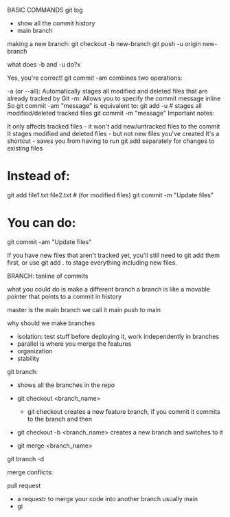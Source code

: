 BASIC COMMANDS
git log
- show all the commit history
- main branch





making a new branch:
git checkout -b new-branch
git push -u origin new-branch


what does -b and -u do?x

Yes, you're correct! git commit -am combines two operations:

-a (or --all): Automatically stages all modified and deleted files that are already tracked by Git
-m: Allows you to specify the commit message inline
So git commit -am "message" is equivalent to:
git add -u  # stages all modified/deleted tracked files
git commit -m "message"
Important notes:

It only affects tracked files - it won't add new/untracked files to the commit
It stages modified and deleted files - but not new files you've created
It's a shortcut - saves you from having to run git add separately for changes to existing files
# Instead of:
git add file1.txt file2.txt  # (for modified files)
git commit -m "Update files"

# You can do:
git commit -am "Update files"

If you have new files that aren't tracked yet, you'll still need to git add them first, or use git add . to stage everything including new files.




BRANCH:
tanline of commits

what you could do is make a different branch
a branch is like a movable pointer that points to a commit in history


master is the main branch
we call it main
push to main


why should we make branches
- isolation: test stuff before deploying it, work independently in branches
- parallel is where you merge the features
- organization
- stability

git branch:
- shows all the branches in the repo
- git checkout <branch_name>   
    - git checkout <feature-1> creates a new feature branch, if you commit it commits to the branch and then

- git checkout -b <branch_name> creates a new branch and switches to it

- git merge <branch_name>

git branch -d <branch-name>





merge conflicts:









pull request
- a requestr to merge your code into another branch usually main
-    gi

